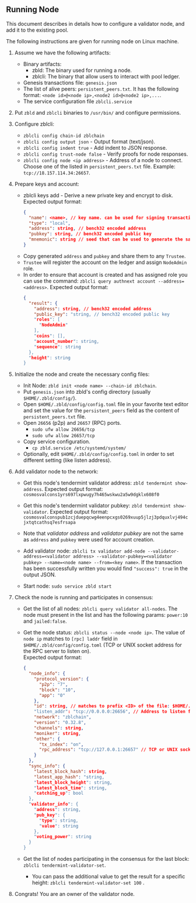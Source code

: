 ## Running Node

This document describes in details how to configure a validator node, and add it to the existing pool.

The following instructions are given for running node on Linux machine.

1. Assume we have the following artifacts:
    * Binary artifacts:
        * zbld: The binary used for running a node.
        * zblcli: The binary that allow users to interact with pool ledger.
    * Genesis transactions file: `genesis.json`
    * The list of alive peers: `persistent_peers.txt`. It has the following format: `<node id>@<node ip>,<node2 id>@<node2 ip>,...`.
    * The service configuration file `zblcli.service`

2. Put `zbld` and `zblcli` binaries to `/usr/bin/` and configure permissions.

3. Configure zblcli:
    * `zblcli config chain-id zblchain`
    * `zblcli config output json` - Output format (text/json).
    * `zblcli config indent true` - Add indent to JSON response.
    * `zblcli config trust-node false` - Verify proofs for node responses.
    * `zblcli config node <ip address>` - Address of a node to connect. 
    Choose one of the listed in `persistent_peers.txt` file. 
    Example: `tcp://18.157.114.34:26657`.

4. Prepare keys and account:
    * zblcli keys add <name> - Derive a new private key and encrypt to disk.
    Expected output format: 
        ```json
        {
          "name": <name>, // key name. can be used for signing transactions
          "type": "local",
          "address": string, // bench32 encoded address
          "pubkey": string, // bench32 encoded public key
          "mnemonic": string // seed that can be used to generate the same private/public key pair
        }
        ```
    * Copy generated `address` and `pubkey` and share them to any `Trustee`. 
    * `Trustee` will register the account on the ledger and assign `NodeAdmin` role.
    * In order to ensure that account is created and has assigned role you can use the command: 
    `zblcli query authnext account --address=<address>`.
    Expected output format: 
        ```json
        {
          "result": {
            "address": string, // bench32 encoded address
            "public_key": "string, // bench32 encoded public key
            "roles": [
              "NodeAdmin"
            ],
            "coins": [],
            "account_number": string,
            "sequence": string
          },
          "height": string
        }
        ```

5. Initialize the node and create the necessary config files:
    * Init Node: `zbld init <node name> --chain-id zblchain`.
    * Put `genesis.json` into zbld's config directory (usually `$HOME/.zbld/config/`).
    * Open `$HOME/.zbld/config/config.toml` file in your favorite text editor and 
    set the value for the `persistent_peers` field as the content of `persistent_peers.txt` file.
    * Open `26656` (p2p) and `26657` (RPC) ports. 
        * `sudo ufw allow 26656/tcp`
        * `sudo ufw allow 26657/tcp`
    * Copy service configuration.
        * `cp zbld.service /etc/systemd/system/`
    * Optionally, edit `$HOME/.zbld/config/config.toml` in order to set different setting (like listen address).

6. Add validator node to the network:
   * Get this node's tendermint validator address: `zbld tendermint show-address`.
       Expected output format: 
           ```
           cosmosvalcons1yrs697lxpwugy7h465wskwu2a5w9dgklx608f0
           ```
   * Get this node's tendermint validator pubkey: `zbld tendermint show-validator`.
       Expected output format: 
           ```
           cosmosvalconspub1zcjduepqcwg4eenpcxgs0269xuup5jlzj3pdquxlvj494cjxtqtcathsq7esfrsapa
           ```
   * Note that *validator address* and *validator pubkey* are not the same as `address` and `pubkey` were used for account creation.
   
   * Add validator node: `zblcli tx validator add-node --validator-address=<validator address> --validator-pubkey=<validator pubkey> --name=<node name> --from=<key name>`.
   If the transaction has been successfully written you would find `"success": true` in the output JSON. 
   
   * Start node: `sudo service zbld start`

7. Check the node is running and participates in consensus:
    * Get the list of all nodes: `zblcli query validator all-nodes`. 
    The node must present in the list and has the following params: `power:10` and `jailed:false`.

    * Get the node status: `zblcli status --node <node ip>`. 
    The value of `node ip` matches to `[rpc] laddr` field in `$HOME/.zbld/config/config.toml`
    (TCP or UNIX socket address for the RPC server to listen on).  
       Expected output format: 
        ```json
        {
          "node_info": {
            "protocol_version": {
              "p2p": "7",
              "block": "10",
              "app": "0"
            },
            "id": string, // matches to prefix <ID> of the file: $HOME/.zbld/config/gentx/gentx-<ID>.json
            "listen_addr": "tcp://0.0.0.0:26656", // Address to listen for incoming connections. Matches to $HOME/.zbld/config/config.toml [p2p] `laddr` filed.
            "network": "zblchain",
            "version": "0.32.8",
            "channels": string,
            "moniker": string,
            "other": {
              "tx_index": "on",
              "rpc_address": "tcp://127.0.0.1:26657" // TCP or UNIX socket address for the RPC server to listen on. Matches to $HOME/.zbld/config/config.toml [rpc] `laddr` filed. 
            }
          },
          "sync_info": {
            "latest_block_hash": string,
            "latest_app_hash": "string,
            "latest_block_height": string,
            "latest_block_time": string,
            "catching_up": bool
          },
          "validator_info": {
            "address": string,
            "pub_key": {
              "type": string,
              "value": string
            },
            "voting_power": string
          }
        }
        ```
    
    * Get the list of nodes participating in the consensus for the last block: `zblcli tendermint-validator-set`.
        * You can pass the additional value to get the result for a specific height: `zblcli tendermint-validator-set 100`  .
      
8. Congrats! You are an owner of the validator node.
